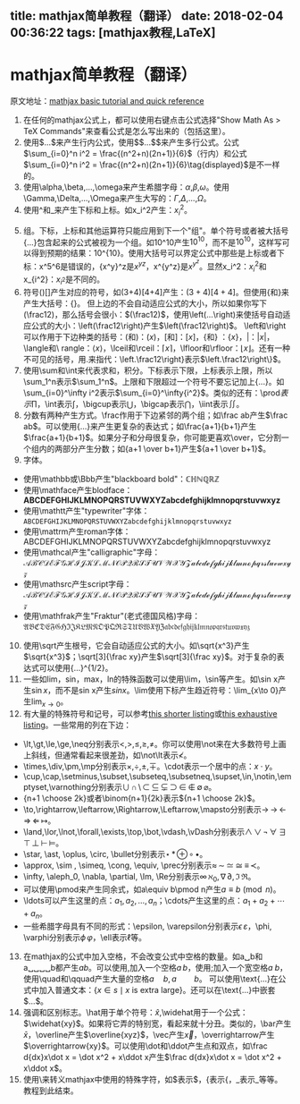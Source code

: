 title: mathjax简单教程（翻译）
date: 2018-02-04 00:36:22
tags: [mathjax教程,LaTeX]
---
# mathjax简单教程（翻译）
原文地址：[mathjax basic tutorial and quick reference](http://meta.math.stackexchange.com/questions/5020/mathjax-basic-tutorial-and-quick-reference)

 1. 在任何的mathjax公式上，都可以使用右键点击公式选择"Show Math As > TeX Commands"来查看公式是怎么写出来的（包括这里）。
 2. 使用\$...\$来产生行内公式，使用\$\$...\$\$来产生多行公式。公式$\sum_{i=0}^n i^2 = \frac{(n^2+n)(2n+1)}{6}$（行内）和公式$\sum_{i=0}^n i^2 = \frac{(n^2+n)(2n+1)}{6}\tag{displayed}$是不一样的。
 3. 使用\alpha,\beta,...,\omega来产生希腊字母：$\alpha$,$\beta$,$\omega$。使用\Gamma,\Delta,...,\Omega来产生大写的：$\Gamma$,$\Delta$,...,$\Omega$。
 4. 使用^和_来产生下标和上标。如x\_i^2产生：$x_i^2$。

<!-- more -->

 5. 组。下标，上标和其他运算符只能应用到下一个"组"。单个符号或者被大括号{...}包含起来的公式被视为一个组。如10^10产生$10^10$，而不是$10^{10}$，这样写可以得到预期的结果：10^{10}。使用大括号可以界定公式中那些是上标或者下标：x^5^6是错误的，{x^y}^z是${x^y}^z$，x^{y^z}是$x^{y^z}$。显然x_i^2：$x_i^2$和x_{i^2}：$x_{i^2}$是不同的。
 6. 符号()[]产生对应的符号，如(3+4)[4+4]产生：$(3+4)[4+4]$。但使用\{和\}来产生大括号：$\{\}$。
但上边的不会自动适应公式的大小，所以如果你写下(\frac12)，那么括号会很小：$(\frac12)$，使用\left(...\right)来使括号自动适应公式的大小：\left(\frac12\right)产生$\left(\frac12\right)$。
\left和\right可以作用于下边种类的括号：(和)：$\left(x\right)$，[和]：$\left[x\right]$，\{和\} ：$\left\{x\right\}$，|：$\left|x\right|$，\langle和\ rangle：$\left\langle{x}\right\rangle$，\lceil和\rceil：$\left\lceil{x}\right\rceil$，\lfloor和\rfloor：$\left\lfloor{x}\right\rfloor$。还有一种不可见的括号，用.来指代：\left.\frac12\right\}表示$\left.\frac12\right\}$。
 7. 使用\sum和\int来代表求和，积分。下标表示下限，上标表示上限，所以\sum_1^n表示$\sum_1^n$。上限和下限超过一个符号不要忘记加上{...}。如\sum_{i=0}^\infty i^2表示$\sum_{i=0}^\infty{i^2}$。类似的还有：\prod$表示\prod$，\int表示$\int$，\bigcup表示$\bigcup$，\bigcap表示$\bigcap$，\iint表示$\iint$。
 8. 分数有两种产生方式。\frac作用于下边紧邻的两个组；如\frac ab产生$\frac ab$。可以使用{...}来产生更复杂的表达式；如\frac{a+1}{b+1}产生$\frac{a+1}{b+1}$。如果分子和分母很复杂，你可能更喜欢\over，它分割一个组内的两部分产生分数；如{a+1 \over b+1}产生${a+1 \over b+1}$。
 9. 字体。
  - 使用\mathbb或\Bbb产生"blackboard bold"：$\mathbb{CHNQRZ}$
  - 使用\mathface产生blodface：$\mathbf{ABCDEFGHIJKLMNOPQRSTUVWXYZ}$$\mathbf{abcdefghijklmnopqrstuvwxyz}$
  - 使用\mathtt产生"typewriter"字体：$\mathtt{ABCDEFGHIJKLMNOPQRSTUVWXYZ}$$\mathtt{abcdefghijklmnopqrstuvwxyz}$
  - 使用\mattrm产生roman字体：$\mathrm{ABCDEFGHIJKLMNOPQRSTUVWXYZ}$$\mathrm{abcdefghijklmnopqrstuvwxyz}$
  - 使用\mathcal产生"calligraphic"字母：
$\mathcal{ABCDEFGHIJKLMNOPQRSTUVWXYZ}$$\mathcal{abcdefghijklmnopqrstuvwxyz}$
  - 使用\mathsrc产生script字母：
$\mathscr{ABCDEFGHIJKLMNOPQRSTUVWXYZ}$$\mathscr{abcdefghijklmnopqrstuvwxyz}$
  - 使用\mathfrak产生"Fraktur"(老式德国风格)字母：
$\mathfrak{ABCDEFGHIJKLMNOPQRSTUVWXYZ}$$\mathfrak{abcdefghijklmnopqrstuvwxyz}$
 10. 使用\sqrt产生根号，它会自动适应公式的大小。如\sqrt{x^3}产生$\sqrt{x^3}$；\sqrt[3]{\frac xy}产生$\sqrt[3]{\frac xy}$。对于复杂的表达式可以使用{...}^{1/2}。
 11. 一些如lim，sin，max，ln的特殊函数可以使用\lim，\sin等产生。如\sin x产生$\sin x$，而不是sin x产生$sin x$。\lim使用下标产生趋近符号：\lim_{x\to 0}产生$\lim_{x\to 0}$。
 12. 有大量的特殊符号和记号，可以参考[this shorter listing](http://pic.plover.com/MISC/symbols.pdf)或[this exhaustive listing](http://mirror.math.ku.edu/tex-archive/info/symbols/comprehensive/symbols-a4.pdf)。一些常用的列在下边：
  - \lt,\gt,\le,\ge,\neq分别表示$\lt$,$\gt$,$\le$,$\ge$,$\neq$。你可以使用\not来在大多数符号上画上斜线，但通常看起来很差劲，如\not\lt表示$\not\lt$。
  - \times,\div,\pm,\mp分别表示$\times$,$\div$,$\pm$,$\mp$。\cdot表示一个居中的点：$x\cdot y$。
  - \cup,\cap,\setminus,\subset,\subseteq,\subsetneq,\supset,\in,\notin,\emptyset,\varnothing分别表示$\cup\, \cap\, \setminus\, \subset\, \subseteq \,\subsetneq \,\supset\, \in\, \notin\, \emptyset\, \varnothing$。
  - {n+1 \choose 2k}或者\binom{n+1}{2k}表示${n+1 \choose 2k}$。
  - \to,\rightarrow,\leftarrow,\Rightarrow,\Leftarrow,\mapsto分别表示$\to\, \rightarrow\, \leftarrow\, \Rightarrow\, \Leftarrow\, \mapsto$。
  - \land,\lor,\lnot,\forall,\exists,\top,\bot,\vdash,\vDash分别表示$\land\, \lor\, \lnot\, \forall\, \exists\, \top\, \bot\, \vdash\, \vDash$。
  - \star\, \ast\, \oplus\, \circ\, \bullet分别表示$\star\, \ast\, \oplus\, \circ\, \bullet$。
  - \approx\, \sim \, \simeq\, \cong\, \equiv\, \prec分别表示$\approx\, \sim \, \simeq\, \cong\, \equiv\, \prec$。
  - \infty\, \aleph_0, \nabla\, \partial, \Im\, \Re分别表示$\infty\, \aleph_0, \nabla\, \partial, \Im\, \Re$。
  - 可以使用\pmod来产生同余式，如a\equiv b\pmod n产生$a\equiv b\pmod n$。
  - \ldots可以产生这里的点：$a_1, a_2, \ldots ,a_n$；\cdots产生这里的点：$a_1+a_2+\cdots+a_n$。
  - 一些希腊字母具有不同的形式：\epsilon\, \varepsilon分别表示$\epsilon\, \varepsilon$，\phi\, \varphi分别表示$\phi\, \varphi$，\ell表示$\ell$等。
 13. 在mathjax的公式中加入空格，不会改变公式中空格的数量。如a␣b和a␣␣␣␣b都产生$a b$。可以使用\,加入一个空格$a\,b$，使用\;加入一个宽空格$a\;b$，使用\quad和\qquad产生大量的空格$a\quad b,a\qquad b$。
可以使用\text{...}在公式中加入普通文本：$\{x\in s\mid x\text{ is extra large}\}$。还可以在\text{...}中嵌套\$...\$。
 14. 强调和区别标志。\hat用于单个符号：$\hat x$,\widehat用于一个公式：$\widehat{xy}$。如果将它弄的特别宽，看起来就十分丑。类似的，\bar产生$\bar x$，\overline产生$\overline{xyz}$，\vec产生$\vec x$，\overrightarrow产生$\overrightarrow{xy}$。可以使用\dot和\ddot产生点和双点，如\frac d{dx}x\dot x =  \dot x^2 +  x\ddot x产生$\frac d{dx}x\dot x =  \dot x^2 +  x\ddot x$。
 15. 使用\来转义mathjax中使用的特殊字符，如\$表示$\$$，\{表示$\{$，\_表示$\_$等等。
教程到此结束。